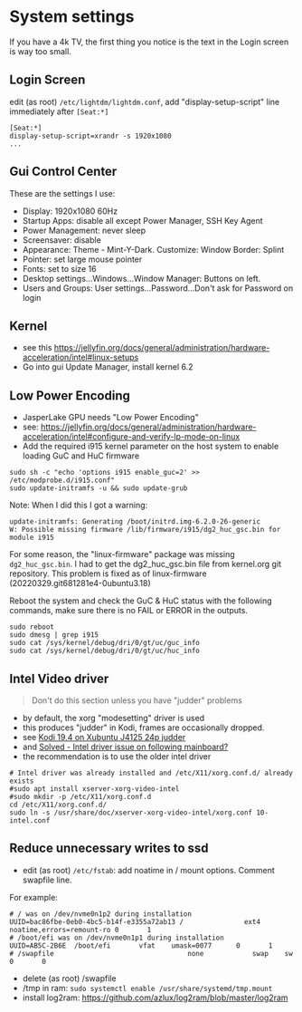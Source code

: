 # System settings
If you have a 4k TV, the first thing you notice is 
the text in the Login screen is way too small.

## Login Screen
edit (as root) `/etc/lightdm/lightdm.conf`,
add "display-setup-script" line immediately after `[Seat:*]`
```
[Seat:*]
display-setup-script=xrandr -s 1920x1080
...
```
## Gui Control Center

These are the settings I use:
- Display: 1920x1080 60Hz
- Startup Apps: disable all except Power Manager, SSH Key Agent
- Power Management: never sleep
- Screensaver: disable
- Appearance: Theme - Mint-Y-Dark. Customize: Window Border: Splint
- Pointer: set large mouse pointer
- Fonts: set to size 16
- Desktop settings...Windows...Window Manager: Buttons on left.
- Users and Groups: User settings...Password...Don't ask for Password on login

## Kernel
- see this https://jellyfin.org/docs/general/administration/hardware-acceleration/intel#linux-setups
- Go into gui Update Manager, install kernel 6.2

## Low Power Encoding
- JasperLake GPU needs "Low Power Encoding"
- see: https://jellyfin.org/docs/general/administration/hardware-acceleration/intel#configure-and-verify-lp-mode-on-linux
- Add the required i915 kernel parameter on the host system to enable loading GuC and HuC firmware

```
sudo sh -c "echo 'options i915 enable_guc=2' >> /etc/modprobe.d/i915.conf"
sudo update-initramfs -u && sudo update-grub
```
Note:
When I did this I got a warning:
```
update-initramfs: Generating /boot/initrd.img-6.2.0-26-generic
W: Possible missing firmware /lib/firmware/i915/dg2_huc_gsc.bin for module i915
```
For some reason, the "linux-firmware" package was missing `dg2_huc_gsc.bin`.
I had to get the dg2_huc_gsc.bin file from kernel.org git repository.
This problem is fixed as of linux-firmware (20220329.git681281e4-0ubuntu3.18)

Reboot the system and check the GuC & HuC status with the following commands,
make sure there is no FAIL or ERROR in the outputs.

```
sudo reboot
sudo dmesg | grep i915
sudo cat /sys/kernel/debug/dri/0/gt/uc/guc_info
sudo cat /sys/kernel/debug/dri/0/gt/uc/huc_info
```

## Intel Video driver

> Don't do this section unless you have "judder" problems

- by default, the xorg "modesetting" driver is used
- this produces "judder" in Kodi, frames are occasionally dropped.
- see [Kodi 19.4 on Xubuntu J4125 24p judder](https://forum.kodi.tv/showthread.php?tid=367862&pid=3094414)
- and [Solved -  Intel driver issue on following mainboard?](https://forum.kodi.tv/showthread.php?tid=371763&pid=3138139#pid3138139)
- the recommendation is to use the older intel driver

```
# Intel driver was already installed and /etc/X11/xorg.conf.d/ already exists
#sudo apt install xserver-xorg-video-intel
#sudo mkdir -p /etc/X11/xorg.conf.d
cd /etc/X11/xorg.conf.d/
sudo ln -s /usr/share/doc/xserver-xorg-video-intel/xorg.conf 10-intel.conf
```

## Reduce unnecessary writes to ssd
- edit (as root) `/etc/fstab`: add noatime in / mount options. Comment swapfile line.

For example:
```
# / was on /dev/nvme0n1p2 during installation
UUID=bac86fbe-0eb0-4bc5-b14f-e3355a72ab13 /               ext4    noatime,errors=remount-ro 0       1
# /boot/efi was on /dev/nvme0n1p1 during installation
UUID=AB5C-2B6E  /boot/efi       vfat    umask=0077      0       1
# /swapfile                                 none            swap    sw              0       0
```

- delete (as root) /swapfile
- /tmp in ram: `sudo systemctl enable /usr/share/systemd/tmp.mount`
- install log2ram: https://github.com/azlux/log2ram/blob/master/log2ram
